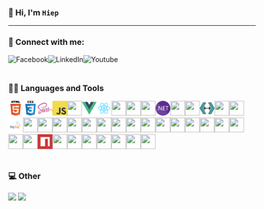 ### 👋 Hi, I'm `Hiep`
---
### 🤝 Connect with me:
[<img align="left" alt="Facebook" src="https://img.shields.io/badge/Facebook-1877F2?style=for-the-badge&logo=facebook&logoColor=white" />](https://www.facebook.com/nnhiep582)
[<img align="left" alt="LinkedIn" src="https://img.shields.io/badge/LinkedIn-0077B5?style=for-the-badge&logo=linkedin&logoColor=white" />](https://www.linkedin.com/in/nnhiep/)
[<img align="left" alt="Youtube" src="https://img.shields.io/badge/Youtube-1877F2?style=for-the-badge&logo=youtube&logoColor=white" />](https://www.youtube.com/@nnhiep582)
<br />
<br />
### 👨‍💻 Languages and Tools
<div>
<div><img align="left" height="30" width="30" src="https://raw.githubusercontent.com/github/explore/80688e429a7d4ef2fca1e82350fe8e3517d3494d/topics/html/html.png" /></div>
<div><img align="left" height="30" width="30" src="https://raw.githubusercontent.com/github/explore/80688e429a7d4ef2fca1e82350fe8e3517d3494d/topics/css/css.png" /></div>
<div><img align="left" height="30" width="30" src="https://raw.githubusercontent.com/github/explore/80688e429a7d4ef2fca1e82350fe8e3517d3494d/topics/sass/sass.png" /></div>
<div><img align="left" height="30" width="30" src="https://raw.githubusercontent.com/github/explore/80688e429a7d4ef2fca1e82350fe8e3517d3494d/topics/javascript/javascript.png" /></div>
<div><img align="left" height="30" width="30" src="https://upload.wikimedia.org/wikipedia/commons/thumb/4/4c/Typescript_logo_2020.svg/2048px-Typescript_logo_2020.svg.png" /></div>
<div><img align="left" height="30" width="30" src="https://raw.githubusercontent.com/github/explore/80688e429a7d4ef2fca1e82350fe8e3517d3494d/topics/vue/vue.png" /></div>
<div><img align="left" height="30" width="30" src="https://raw.githubusercontent.com/github/explore/80688e429a7d4ef2fca1e82350fe8e3517d3494d/topics/react/react.png" /></div>
<div><img align="left" height="30" width="30" src="https://upload.wikimedia.org/wikipedia/commons/thumb/1/1c/Pinialogo.svg/1200px-Pinialogo.svg.png" /></div>
<div><img align="left" height="30" width="30" src="https://uxwing.com/wp-content/themes/uxwing/download/brands-and-social-media/redux-icon.png" /></div>
<div><img align="left" height="30" width="30" src="https://seeklogo.com/images/C/c-sharp-c-logo-02F17714BA-seeklogo.com.png" /></div>
<div><img align="left" height="30" width="30" src="https://raw.githubusercontent.com/github/explore/93d8a67084f94b2a444e510199a6e7622e5b09a3/topics/dotnet/dotnet.png" /></div>
<div><img align="left" height="30" width="30" src="https://codeopinion.com/wp-content/uploads/2017/10/Bitmap-MEDIUM_Entity-Framework-Core-Logo_2colors_Square_Boxed_RGB.png" /></div>
<div><img align="left" height="30" width="30" src="https://images.ctfassets.net/ee3ypdtck0rk/3tLmcHuiDfOr14Lntlm8lG/edead3af754857409d690681100690e3/icon-tech-signalR.png?w=256&h=256&q=50&fm=png" /></div>
<div><img align="left" height="30" width="30" src="https://raw.githubusercontent.com/nnhiep582k2/nnhiep582k2/main/logo.png" /></div>
<div><img align="left" height="30" width="30" src="https://nuxt.com/assets/design-kit/icon-green.svg" /></div>
<div><img align="left" height="30" width="30" src="https://encrypted-tbn0.gstatic.com/images?q=tbn:ANd9GcS8lp0rYCgNyrTHrV4v3yKrv6L2J0SnR_r_kHnX97uRIw&s" /></div>
</div>

<br />
<br />
<div>
<div><img align="left" height="30" width="30" src="https://raw.githubusercontent.com/github/explore/80688e429a7d4ef2fca1e82350fe8e3517d3494d/topics/mysql/mysql.png" /></div>
<div><img align="left" height="30" width="30" src="https://i.pinimg.com/originals/3e/55/df/3e55dfb0980956b42cac768b740cdad6.png" /></div>
<div><img align="left" height="30" width="30" src="https://seeklogo.com/images/M/mongodb-logo-D13D67C930-seeklogo.com.png" /></div>
<div><img align="left" height="30" width="30" src="https://i.pinimg.com/originals/39/b2/e4/39b2e4ad77c23a2c11e5950a7dfa2aec.png" /></div>
<div><img align="left" height="30" width="30" src="https://noyantis.com/wp-content/uploads/2023/08/DevExtreme-2.png" /></div>
<div><img align="left" height="30" width="30" src="https://avatars.githubusercontent.com/u/68583457?v=4&s=400" /></div>
<div><img align="left" height="30" width="30" src="https://static-00.iconduck.com/assets.00/material-ui-icon-2048x1626-on580ia9.png" /></div>
<div><img align="left" height="30" width="30" src="https://res.cloudinary.com/startup-grind/image/upload/c_fill,w_500,h_500,g_center/c_fill,dpr_2.0,f_auto,g_center,q_auto:good/v1/gcs/platform-data-dsc/events/Tailwind_CSS_Logo.svg_GkNDLAs.png" /></div>
<div><img align="left" height="30" width="30" src="https://avatars.githubusercontent.com/u/76870092?s=280&v=4" /></div>
<div><img align="left" height="30" width="30" src="https://yt3.googleusercontent.com/AC0Ia-7Akfvhnkwy9s4kx2Qt3XFXFYe95SfmEba4pK46t22K0tAnS40R8AAa7_YPkSeu6t5TxA=s900-c-k-c0x00ffffff-no-rj" /></div>
<div><img align="left" height="30" width="30" src="https://assets.vercel.com/image/upload/front/favicon/vercel/152x152.png" /></div>
<div><img align="left" height="30" width="30" src="https://uxwing.com/wp-content/themes/uxwing/download/brands-and-social-media/visual-studio-code-icon.png" /></div>
<div><img align="left" height="30" width="30" src="https://upload.wikimedia.org/wikipedia/commons/thumb/2/2c/Visual_Studio_Icon_2022.svg/2048px-Visual_Studio_Icon_2022.svg.png" /></div>
<div><img align="left" height="30" width="30" src="https://taiwebs.com/upload/icons/dbforge-studio-for-postgresql-enterprise-icon.png" /></div>
<div><img align="left" height="30" width="30" src="https://cs.hofstra.edu/docs/images/software/ssms.png" /></div>
<div><img align="left" height="30" width="30" src="https://openexchange.intersystems.com/mp/img/packages/1071/tqd1lx7xar1wlw7l4wjrxyea.png" /></div>
</div>

<br />
<br />
<div>
<div><img align="left" height="30" width="30" src="https://upload.wikimedia.org/wikipedia/commons/f/f9/Windows_Terminal_Logo.png" /></div>
<div><img align="left" height="30" width="30" src="https://uxwing.com/wp-content/themes/uxwing/download/brands-and-social-media/postman-icon.png" /></div>
<div><img align="left" height="30" width="30" src="https://raw.githubusercontent.com/github/explore/80688e429a7d4ef2fca1e82350fe8e3517d3494d/topics/npm/npm.png" /></div>
<div><img align="left" height="30" width="30" src="https://avatars.githubusercontent.com/u/18133?s=280&v=4" /></div>
<div><img align="left" height="30" width="30" src="https://encrypted-tbn0.gstatic.com/images?q=tbn:ANd9GcR27kaHyBN4-iwj7H4pMmnE7kaC720Y-PYzKQ&usqp=CAU" /></div>
<div><img align="left" height="30" width="30" src="https://seeklogo.com/images/B/bitbucket-logo-D072214725-seeklogo.com.png" /></div>
<div><img align="left" height="30" width="30" src="https://static-00.iconduck.com/assets.00/gitlab-icon-2048x1885-1o0cwkbx.png" /></div>
<div><img align="left" height="30" width="30" src="https://images.ctfassets.net/wl95ljfippl8/227taekzJ9UfuM9knHRa7B/29b6f61d6fc9cd1e2c3fdf409dca8b0b/Vector.webp" /></div>
<div><img align="left" height="30" width="30" src="https://pbs.twimg.com/profile_images/1136901164039991297/-Vt-vAYQ_400x400.png" /></div>
<div><img align="left" height="30" width="30" src="https://w7.pngwing.com/pngs/87/883/png-transparent-markdown-logos-and-brands-line-filled-icon-thumbnail.png" /></div>
</div>
<br />
<br />
<br />

<div>
  
### 💻 Other

</div>
<p>
<img height=200 align="center" src="https://github-readme-stats.vercel.app/api?username=nnhiep582k2&show_icons=true&theme=radical" />
<img height=200 align="center" src="https://github-readme-stats.vercel.app/api/top-langs?username=nnhiep582k2&title_color=ffffff&text_color=c9cacc&icon_color=2bbc8a&bg_color=1d1f21&layout=compact&langs_count=11&card_width=420" />
</p>
